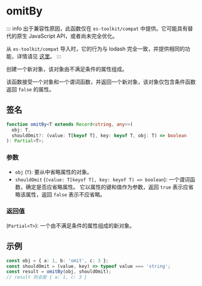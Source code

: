 # omitBy

::: info
出于兼容性原因，此函数仅在 `es-toolkit/compat` 中提供。它可能具有替代的原生 JavaScript API，或者尚未完全优化。

从 `es-toolkit/compat` 导入时，它的行为与 lodash 完全一致，并提供相同的功能，详情请见 [这里](../../../compatibility.md)。
:::

创建一个新对象，该对象由不满足条件的属性组成。

该函数接受一个对象和一个谓词函数，并返回一个新对象，该对象仅包含条件函数返回 `false` 的属性。

## 签名

```typescript
function omitBy<T extends Record<string, any>>(
  obj: T,
  shouldOmit?: (value: T[keyof T], key: keyof T, obj: T) => boolean
): Partial<T>;
```

### 参数

- `obj` (`T`): 要从中省略属性的对象。
- `shouldOmit` (`(value: T[keyof T], key: keyof T) => boolean`): 一个谓词函数，确定是否应省略属性。
  它以属性的键和值作为参数，返回 `true` 表示应省略该属性，返回 `false` 表示不应省略。

### 返回值

(`Partial<T>`): 一个由不满足条件的属性组成的新对象。

## 示例

```typescript
const obj = { a: 1, b: 'omit', c: 3 };
const shouldOmit = (value, key) => typeof value === 'string';
const result = omitBy(obj, shouldOmit);
// result 将会是 { a: 1, c: 3 }
```
